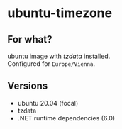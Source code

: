 # ubuntu-timezone

## For what?

ubuntu image with _tzdata_ installed.  
Configured for `Europe/Vienna`.

## Versions

* ubuntu 20.04 (focal)
* tzdata
* .NET runtime dependencies (6.0)
